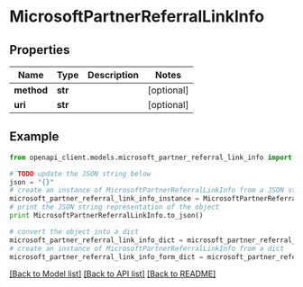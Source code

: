 # MicrosoftPartnerReferralLinkInfo


## Properties
Name | Type | Description | Notes
------------ | ------------- | ------------- | -------------
**method** | **str** |  | [optional] 
**uri** | **str** |  | [optional] 

## Example

```python
from openapi_client.models.microsoft_partner_referral_link_info import MicrosoftPartnerReferralLinkInfo

# TODO update the JSON string below
json = "{}"
# create an instance of MicrosoftPartnerReferralLinkInfo from a JSON string
microsoft_partner_referral_link_info_instance = MicrosoftPartnerReferralLinkInfo.from_json(json)
# print the JSON string representation of the object
print MicrosoftPartnerReferralLinkInfo.to_json()

# convert the object into a dict
microsoft_partner_referral_link_info_dict = microsoft_partner_referral_link_info_instance.to_dict()
# create an instance of MicrosoftPartnerReferralLinkInfo from a dict
microsoft_partner_referral_link_info_form_dict = microsoft_partner_referral_link_info.from_dict(microsoft_partner_referral_link_info_dict)
```
[[Back to Model list]](../README.md#documentation-for-models) [[Back to API list]](../README.md#documentation-for-api-endpoints) [[Back to README]](../README.md)


